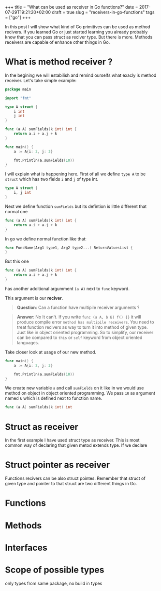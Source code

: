 +++
title = "What can be used as receiver in Go functions?"
date = 2017-07-29T19:21:20+02:00
draft = true
slug = "receivers-in-go-functions"
tags = ["go"]
+++

In this post I will show what kind of Go primitives can be used
as method recivers. If you learned Go or just started learning
you already probably know that you can pass struct
as reciver type. But there is more. Methods receivers are
capable of enhance other things in Go.

<!--more-->

# What is method receiver ?
In the begining we will estabilish and remind ourselfs what
exacly is method receiver. Let's take simple example:

```go
package main

import "fmt"

type A struct {
    i int
    j int
}

func (a A) sumFields(k int) int {
    return a.i + a.j + k
}

func main() {
    a := A{i: 2, j: 3}

    fmt.Println(a.sumFields(10))
}
```

I will explain what is happening here. First of all we define
`type A` to be `struct` which has two fields `i` and `j` of type int.

```go
type A struct {
    i, j int
}
```

Next we define function `sumFields` but its defintion is little
different that normal one

```go
func (a A) sumFields(k int) int {
    return a.i + a.j + k
}
```

In go we define normal function like that:

```go
func FuncName(Arg1 type1, Arg2 type2...) ReturnValuesList {
}
```

But this one

```go
func (a A) sumFields(k int) int {
    return a.i + a.j + k
}
```

has another additional argumment `(a A)` next to `func` keyword.

This argument is our **reciver**.

> **Question**: Can a function have multipile receiver arguments ?

> **Answer**: No It can't. If you write `func (a A, b B) f() {}`
> it will produce compile error `method has multipile receivers`.
> You need to treat function recivers as way to turn it into method
> of given type. Just like in object oriented programming. So
> to simplify, our receiver can be compared to `this` or `self`
> keyword from object oriented languages.

Take closer look at usage of our new method.

```go
func main() {
    a := A{i: 2, j: 3}

    fmt.Println(a.sumFields(10))
}
```

We create new variable `a` and call `sumFields` on it like
in we would use method on object in object oriented programming.
We pass `10` as argument named `k` which is defined next to function
name.

```go
func (a A) sumFields(k int) int
```

# Struct as receiver
In the first example I have used struct type as receiver.
This is most common way of declaring that given metod
extends type. If we declare 


# Struct pointer as receiver
Functions recivers can be also struct pointes. Remember that
struct of given type and pointer to that struct are two
different things in Go.

# Functions

# Methods

# Interfaces

# Scope of possible types
only types from same package, no build in types

